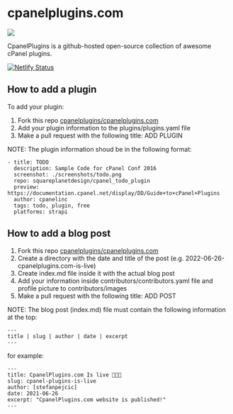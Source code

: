 # cpanelplugins.com

<img src="https://raw.githubusercontent.com/cpanelplugins/cpanelplugins.com/master/plugins/screenshots/cpanel-plugins-homepage.png"></img>

CpanelPlugins is a github-hosted open-source collection of awesome cPanel plugins.

[![Netlify Status](https://api.netlify.com/api/v1/badges/17640f2a-1ce1-4f0e-8bac-4f920a8f7543/deploy-status)](https://app.netlify.com/sites/sweet-peony-734550/deploys)

## How to add a plugin

To add your plugin:

1. Fork this repo [cpanelplugins/cpanelplugins.com](https://github.com/cpanelplugins/cpanelplugins.com)
2. Add your plugin information to the plugins/plugins.yaml file
3. Make a pull request with the following title: ADD PLUGIN

NOTE: The plugin information shoud be in the following format:

```
- title: TODO
  description: Sample Code for cPanel Conf 2016
  screenshot: ./screenshots/todo.png
  repo: squareplanetdesign/cpanel_todo_plugin
  preview: https://documentation.cpanel.net/display/DD/Guide+to+cPanel+Plugins
  author: cpanelinc
  tags: todo, plugin, free
  platforms: strapi
```


## How to add a blog post

1. Fork this repo [cpanelplugins/cpanelplugins.com](https://github.com/cpanelplugins/cpanelplugins.com)
2. Create a directory with the date and title of the post (e.g. 2022-06-26-cpanelplugins.com-is-live)
3. Create index.md file inside it with the actual blog post
4. Add your information inside contributors/contributors.yaml file and profile picture to contributors/images
5. Make a pull request with the following title: ADD POST


NOTE: The blog post (index.md) file must contain the following information at the top:

```
---
title | slug | author | date | excerpt
---
```

for example:

```
---
title: CpanelPlugins.com Is live 🎉🎉🎉
slug: cpanel-plugins-is-live
author: [stefanpejcic]
date: 2021-06-26
excerpt: "CpanelPlugins.com website is published!"
---
```
